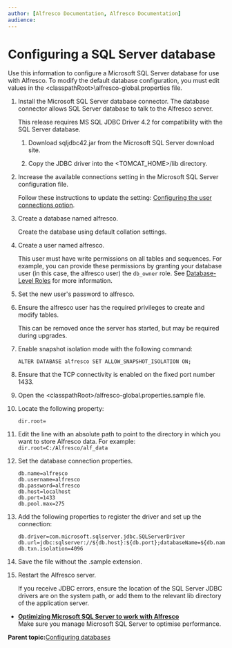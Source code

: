 ```yaml
---
author: [Alfresco Documentation, Alfresco Documentation]
audience: 
---
```


# Configuring a SQL Server database

Use this information to configure a Microsoft SQL Server database for use with Alfresco. To modify the default database configuration, you must edit values in the <classpathRoot\>\\alfresco-global.properties file.

1.  Install the Microsoft SQL Server database connector. The database connector allows SQL Server database to talk to the Alfresco server.

    This release requires MS SQL JDBC Driver 4.2 for compatibility with the SQL Server database.

    1.  Download sqljdbc42.jar from the Microsoft SQL Server download site.

    2.  Copy the JDBC driver into the <TOMCAT\_HOME\>/lib directory.

2.  Increase the available connections setting in the Microsoft SQL Server configuration file.

    Follow these instructions to update the setting: [Configuring the user connections option](https://msdn.microsoft.com/en-us/library/ms187030.aspx).

3.  Create a database named alfresco.

    Create the database using default collation settings.

4.  Create a user named alfresco.

    This user must have write permissions on all tables and sequences. For example, you can provide these permissions by granting your database user \(in this case, the alfresco user\) the `db_owner` role. See [Database-Level Roles](http://msdn.microsoft.com/en-us/library/ms189121.aspx) for more information.

5.  Set the new user's password to alfresco.

6.  Ensure the alfresco user has the required privileges to create and modify tables.

    This can be removed once the server has started, but may be required during upgrades.

7.  Enable snapshot isolation mode with the following command:

    `ALTER DATABASE alfresco SET ALLOW_SNAPSHOT_ISOLATION ON;`

8.  Ensure that the TCP connectivity is enabled on the fixed port number 1433.

9.  Open the <classpathRoot\>/alfresco-global.properties.sample file.

10. Locate the following property:

    `dir.root=`

11. Edit the line with an absolute path to point to the directory in which you want to store Alfresco data. For example: `dir.root=C:/Alfresco/alf_data`

12. Set the database connection properties.

    ```
    db.name=alfresco
    db.username=alfresco
    db.password=alfresco
    db.host=localhost
    db.port=1433
    db.pool.max=275
    ```

13. Add the following properties to register the driver and set up the connection:

    ```
    db.driver=com.microsoft.sqlserver.jdbc.SQLServerDriver
    db.url=jdbc:sqlserver://${db.host}:${db.port};databaseName=${db.name};lockTimeout=1000;
    db.txn.isolation=4096
    ```

14. Save the file without the .sample extension.

15. Restart the Alfresco server.

    If you receive JDBC errors, ensure the location of the SQL Server JDBC drivers are on the system path, or add them to the relevant lib directory of the application server.


-   **[Optimizing Microsoft SQL Server to work with Alfresco](../concepts/mssql-config-settings.md)**  
Make sure you manage Microsoft SQL Server to optimise performance.

**Parent topic:**[Configuring databases](../concepts/intro-db-setup.md)

